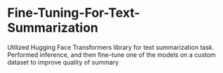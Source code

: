 # Fine-Tuning-For-Text-Summarization
Utilized Hugging Face Transformers library for text summarization task. Performed inference, and then fine-tune one of the models on a custom dataset to improve quality of summary
